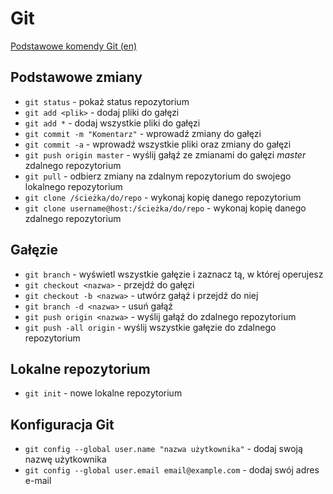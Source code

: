 # Git
[Podstawowe komendy Git (en)](https://confluence.atlassian.com/bitbucketserver/basic-git-commands-776639767.html)

## Podstawowe zmiany
* `git status` - pokaż status repozytorium 
* `git add <plik>` - dodaj pliki do gałęzi
* `git add *` - dodaj wszystkie pliki do gałęzi
* `git commit -m "Komentarz"` - wprowadź zmiany do gałęzi
* `git commit -a` - wprowadź wszystkie pliki oraz zmiany do gałęzi
* `git push origin master` - wyślij gałąź ze zmianami do gałęzi *master* zdalnego repozytorium
* `git pull` - odbierz zmiany na zdalnym repozytorium do swojego lokalnego repozytorium
* `git clone /ścieżka/do/repo` - wykonaj kopię danego repozytorium
* `git clone username@host:/ścieżka/do/repo` - wykonaj kopię danego zdalnego repozytorium

## Gałęzie
* `git branch` - wyświetl wszystkie gałęzie i zaznacz tą, w której operujesz
* `git checkout <nazwa>` - przejdź do gałęzi
* `git checkout -b <nazwa>` - utwórz gałąź i przejdź do niej
* `git branch -d <nazwa>` - usuń gałąź
* `git push origin <nazwa>` - wyślij gałąź do zdalnego repozytorium
* `git push -all origin` - wyślij wszystkie gałęzie do zdalnego repozytorium

## Lokalne repozytorium
* `git init` - nowe lokalne repozytorium

## Konfiguracja Git
* `git config --global user.name "nazwa użytkownika"` - dodaj swoją nazwę użytkownika
* `git config --global user.email email@example.com` - dodaj swój adres e-mail
